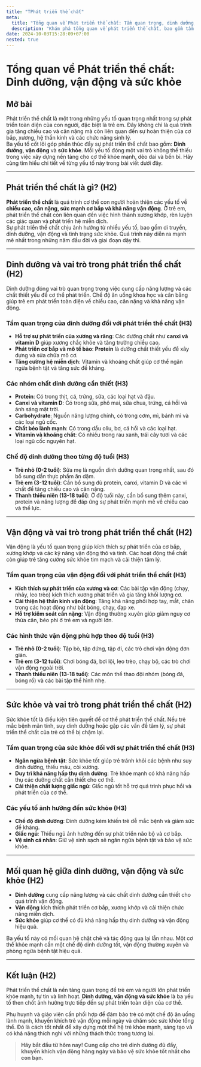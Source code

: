 ```yaml
---
title: "TPhát triển thể chất"
meta:
  title: "Tổng quan về Phát triển thể chất: Tầm quan trọng, dinh dưỡng, vận động và sức khỏe"
  description: "Khám phá tổng quan về phát triển thể chất, bao gồm tầm quan trọng, vai trò của dinh dưỡng, vận động và sức khỏe trong quá trình phát triển của trẻ em và người trưởng thành."
date: 2024-10-03T15:28:09+07:00
nested: true
---
```


# Tổng quan về Phát triển thể chất: Dinh dưỡng, vận động và sức khỏe

## **Mở bài**
Phát triển thể chất là một trong những yếu tố quan trọng nhất trong sự phát triển toàn diện của con người, đặc biệt là trẻ em. Đây không chỉ là quá trình gia tăng chiều cao và cân nặng mà còn liên quan đến sự hoàn thiện của cơ bắp, xương, hệ thần kinh và các chức năng sinh lý.  
Ba yếu tố cốt lõi góp phần thúc đẩy sự phát triển thể chất bao gồm: **Dinh dưỡng**, **vận động** và **sức khỏe**. Mỗi yếu tố đóng một vai trò không thể thiếu trong việc xây dựng nền tảng cho cơ thể khỏe mạnh, dẻo dai và bền bỉ. Hãy cùng tìm hiểu chi tiết về từng yếu tố này trong bài viết dưới đây.

---

## **Phát triển thể chất là gì? (H2)**
**Phát triển thể chất** là quá trình cơ thể con người hoàn thiện các yếu tố về **chiều cao, cân nặng, sức mạnh cơ bắp và khả năng vận động**. Ở trẻ em, phát triển thể chất còn liên quan đến việc hình thành xương khớp, rèn luyện các giác quan và phát triển hệ miễn dịch.  
Sự phát triển thể chất chịu ảnh hưởng từ nhiều yếu tố, bao gồm di truyền, dinh dưỡng, vận động và tình trạng sức khỏe. Quá trình này diễn ra mạnh mẽ nhất trong những năm đầu đời và giai đoạn dậy thì.  

---

## **Dinh dưỡng và vai trò trong phát triển thể chất (H2)**
Dinh dưỡng đóng vai trò quan trọng trong việc cung cấp năng lượng và các chất thiết yếu để cơ thể phát triển. Chế độ ăn uống khoa học và cân bằng giúp trẻ em phát triển toàn diện về chiều cao, cân nặng và khả năng vận động.  

### **Tầm quan trọng của dinh dưỡng đối với phát triển thể chất (H3)**
- **Hỗ trợ sự phát triển của xương và răng**: Các dưỡng chất như **canxi và vitamin D** giúp xương chắc khỏe và tăng trưởng chiều cao.  
- **Phát triển cơ bắp và mô tế bào**: **Protein** là dưỡng chất thiết yếu để xây dựng và sửa chữa mô cơ.  
- **Tăng cường hệ miễn dịch**: Vitamin và khoáng chất giúp cơ thể ngăn ngừa bệnh tật và tăng sức đề kháng.  

### **Các nhóm chất dinh dưỡng cần thiết (H3)**
- **Protein**: Có trong thịt, cá, trứng, sữa, các loại hạt và đậu.  
- **Canxi và vitamin D**: Có trong sữa, phô mai, sữa chua, trứng, cá hồi và ánh sáng mặt trời.  
- **Carbohydrate**: Nguồn năng lượng chính, có trong cơm, mì, bánh mì và các loại ngũ cốc.  
- **Chất béo lành mạnh**: Có trong dầu oliu, bơ, cá hồi và các loại hạt.  
- **Vitamin và khoáng chất**: Có nhiều trong rau xanh, trái cây tươi và các loại ngũ cốc nguyên hạt.  

### **Chế độ dinh dưỡng theo từng độ tuổi (H3)**
- **Trẻ nhỏ (0-2 tuổi)**: Sữa mẹ là nguồn dinh dưỡng quan trọng nhất, sau đó bổ sung dần thực phẩm ăn dặm.  
- **Trẻ em (3-12 tuổi)**: Cần bổ sung đủ protein, canxi, vitamin D và các vi chất để tăng chiều cao và cân nặng.  
- **Thanh thiếu niên (13-18 tuổi)**: Ở độ tuổi này, cần bổ sung thêm canxi, protein và năng lượng để đáp ứng sự phát triển mạnh mẽ về chiều cao và thể lực.  

---

## **Vận động và vai trò trong phát triển thể chất (H2)**
Vận động là yếu tố quan trọng giúp kích thích sự phát triển của cơ bắp, xương khớp và các kỹ năng vận động thô và tinh. Các hoạt động thể chất còn giúp trẻ tăng cường sức khỏe tim mạch và cải thiện tâm lý.  

### **Tầm quan trọng của vận động đối với phát triển thể chất (H3)**
- **Kích thích sự phát triển của xương và cơ**: Các bài tập vận động (chạy, nhảy, leo trèo) kích thích xương phát triển và gia tăng khối lượng cơ.  
- **Cải thiện hệ thần kinh vận động**: Tăng khả năng phối hợp tay, mắt, chân trong các hoạt động như bắt bóng, chạy, đạp xe.  
- **Hỗ trợ kiểm soát cân nặng**: Vận động thường xuyên giúp giảm nguy cơ thừa cân, béo phì ở trẻ em và người lớn.  

### **Các hình thức vận động phù hợp theo độ tuổi (H3)**
- **Trẻ nhỏ (0-2 tuổi)**: Tập bò, tập đứng, tập đi, các trò chơi vận động đơn giản.  
- **Trẻ em (3-12 tuổi)**: Chơi bóng đá, bơi lội, leo trèo, chạy bộ, các trò chơi vận động ngoài trời.  
- **Thanh thiếu niên (13-18 tuổi)**: Các môn thể thao đội nhóm (bóng đá, bóng rổ) và các bài tập thể hình nhẹ.  

---

## **Sức khỏe và vai trò trong phát triển thể chất (H2)**
Sức khỏe tốt là điều kiện tiên quyết để cơ thể phát triển thể chất. Nếu trẻ mắc bệnh mãn tính, suy dinh dưỡng hoặc gặp các vấn đề tâm lý, sự phát triển thể chất của trẻ có thể bị chậm lại.  

### **Tầm quan trọng của sức khỏe đối với sự phát triển thể chất (H3)**
- **Ngăn ngừa bệnh tật**: Sức khỏe tốt giúp trẻ tránh khỏi các bệnh như suy dinh dưỡng, thiếu máu, còi xương.  
- **Duy trì khả năng hấp thụ dinh dưỡng**: Trẻ khỏe mạnh có khả năng hấp thụ các dưỡng chất cần thiết cho cơ thể.  
- **Cải thiện chất lượng giấc ngủ**: Giấc ngủ tốt hỗ trợ quá trình phục hồi và phát triển của cơ thể.  

### **Các yếu tố ảnh hưởng đến sức khỏe (H3)**
- **Chế độ dinh dưỡng**: Dinh dưỡng kém khiến trẻ dễ mắc bệnh và giảm sức đề kháng.  
- **Giấc ngủ**: Thiếu ngủ ảnh hưởng đến sự phát triển não bộ và cơ bắp.  
- **Vệ sinh cá nhân**: Giữ vệ sinh sạch sẽ ngăn ngừa bệnh tật và bảo vệ sức khỏe.  

---

## **Mối quan hệ giữa dinh dưỡng, vận động và sức khỏe (H2)**
- **Dinh dưỡng** cung cấp năng lượng và các chất dinh dưỡng cần thiết cho quá trình vận động.  
- **Vận động** kích thích phát triển cơ bắp, xương khớp và cải thiện chức năng miễn dịch.  
- **Sức khỏe** giúp cơ thể có đủ khả năng hấp thụ dinh dưỡng và vận động hiệu quả.  

Ba yếu tố này có mối quan hệ chặt chẽ và tác động qua lại lẫn nhau. Một cơ thể khỏe mạnh cần một chế độ dinh dưỡng tốt, vận động thường xuyên và phòng ngừa bệnh tật hiệu quả.  

---

## **Kết luận (H2)**
Phát triển thể chất là nền tảng quan trọng để trẻ em và người lớn phát triển khỏe mạnh, tự tin và linh hoạt. **Dinh dưỡng, vận động và sức khỏe** là ba yếu tố then chốt ảnh hưởng trực tiếp đến sự phát triển toàn diện của cơ thể.  

Phụ huynh và giáo viên cần phối hợp để đảm bảo trẻ có một chế độ ăn uống lành mạnh, khuyến khích trẻ vận động mỗi ngày và chăm sóc sức khỏe tổng thể. Đó là cách tốt nhất để xây dựng một thế hệ trẻ khỏe mạnh, sáng tạo và có khả năng thích nghi với những thách thức trong tương lai.  

> **Hãy bắt đầu từ hôm nay! Cung cấp cho trẻ dinh dưỡng đủ đầy, khuyến khích vận động hàng ngày và bảo vệ sức khỏe tốt nhất cho con bạn.**
